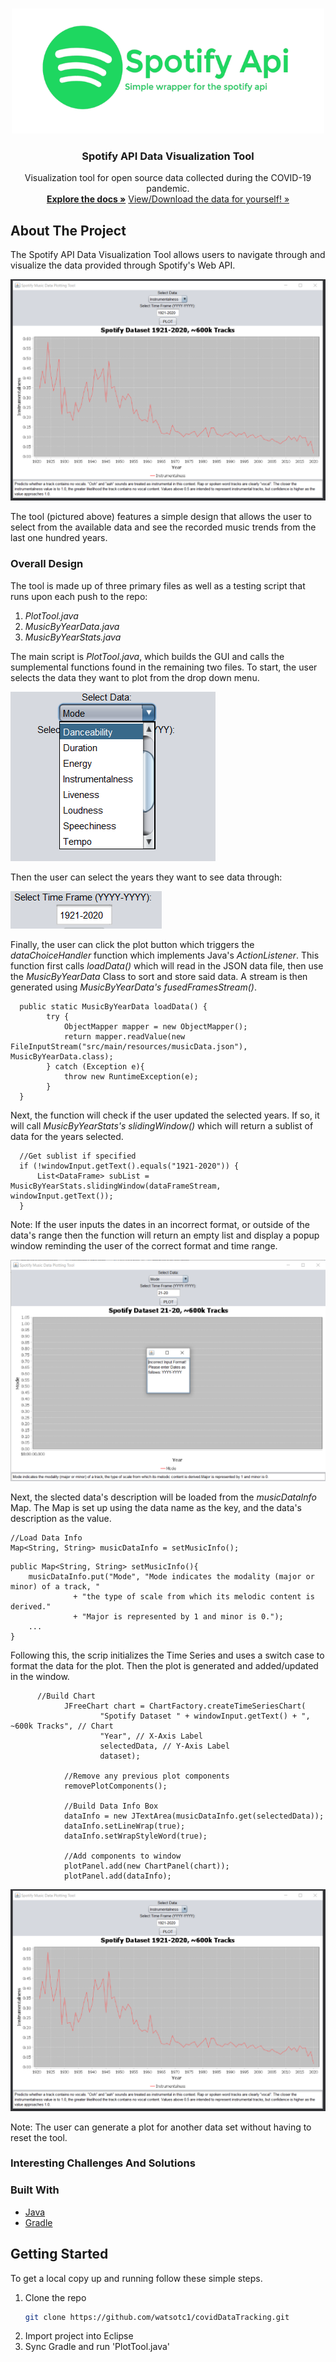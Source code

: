 <!-- PROJECT LOGO -->
<br />
<p align="center">
  <a href="https://github.com/watsotc1/musicDataByYear">
    <img src="images/icon.png" alt="Logo" width="500" height="200">
  </a>

  <h3 align="center">Spotify API Data Visualization Tool</h3>

  <p align="center">
    Visualization tool for open source data collected during the COVID-19 pandemic. 
    <br />
    <a href="https://github.com/watsotc1/musicDataByYear"><strong>Explore the docs »</strong></a>
    <a href="https://developer.spotify.com/documentation/web-api/quick-start/">View/Download the data for yourself! »</strong></a>
  </p>
</p>


<!-- ABOUT THE PROJECT -->
## About The Project

The Spotify API Data Visualization Tool allows users to navigate through and visualize the data provided through Spotify's Web API. 

![alt text](https://github.com/watsotc1/musicDataByYear/blob/main/images/screenShot.PNG)

The tool (pictured above) features a simple design that allows the user to select from the available data and see the recorded music trends from the last one hundred years.

### Overall Design

The tool is made up of three primary files as well as a testing script that runs upon each push to the repo:
1) _PlotTool.java_
2) _MusicByYearData.java_
3) _MusicByYearStats.java_

The main script is _PlotTool.java_, which builds the GUI and calls the sumplemental functions found in the remaining two files. 
To start, the user selects the data they want to plot from the drop down menu.

![alt text](https://github.com/watsotc1/musicDataByYear/blob/main/images/dropDown.png)

Then the user can select the years they want to see data through:

![alt text](https://github.com/watsotc1/musicDataByYear/blob/main/images/enterDate.PNG)

Finally, the user can click the plot button which triggers the _dataChoiceHandler_ function which implements Java's _ActionListener_. This function first calls _loadData()_ which will read in the JSON data file, then use the _MusicByYearData_ Class to sort and store said data. A stream is then generated using _MusicByYearData's fusedFramesStream()_.

```
  public static MusicByYearData loadData() {
        try {
            ObjectMapper mapper = new ObjectMapper();
            return mapper.readValue(new FileInputStream("src/main/resources/musicData.json"), MusicByYearData.class);
        } catch (Exception e){
            throw new RuntimeException(e);
        }
  }
```

Next, the function will check if the user updated the selected years. If so, it will call _MusicByYearStats's slidingWindow()_ which will return a sublist of data for the years selected.

```
  //Get sublist if specified
  if (!windowInput.getText().equals("1921-2020")) {
      List<DataFrame> subList = MusicByYearStats.slidingWindow(dataFrameStream, windowInput.getText());
  }
```

Note: If the user inputs the dates in an incorrect format, or outside of the data's range then the function will return an empty list and display a popup window reminding the user of the correct format and time range. 

![alt text](https://github.com/watsotc1/musicDataByYear/blob/main/images/errorPopup.PNG)

Next, the slected data's description will be loaded from the _musicDataInfo_ Map. The Map is set up using the data name as the key, and the data's description as the value. 

```
//Load Data Info
Map<String, String> musicDataInfo = setMusicInfo();
```

```
public Map<String, String> setMusicInfo(){
    musicDataInfo.put("Mode", "Mode indicates the modality (major or minor) of a track, "
              + "the type of scale from which its melodic content is derived."
              + "Major is represented by 1 and minor is 0.");
    ...
}
```

Following this, the scrip initializes the Time Series and uses a switch case to format the data for the plot. Then the plot is generated and added/updated in the window.

```
      //Build Chart
			JFreeChart chart = ChartFactory.createTimeSeriesChart(
			        "Spotify Dataset " + windowInput.getText() + ", ~600k Tracks", // Chart
			        "Year", // X-Axis Label
			        selectedData, // Y-Axis Label
			        dataset);
			
			//Remove any previous plot components
			removePlotComponents();
			
			//Build Data Info Box
			dataInfo = new JTextArea(musicDataInfo.get(selectedData));
			dataInfo.setLineWrap(true);
			dataInfo.setWrapStyleWord(true);
			
			//Add components to window
			plotPanel.add(new ChartPanel(chart));
			plotPanel.add(dataInfo);
```

![alt text](https://github.com/watsotc1/musicDataByYear/blob/main/images/screenShot.PNG)

Note: The user can generate a plot for another data set without having to reset the tool. 

### Interesting Challenges And Solutions


### Built With

* [Java]()
* [Gradle]()


<!-- GETTING STARTED -->
## Getting Started

To get a local copy up and running follow these simple steps.

1. Clone the repo
   ```sh
   git clone https://github.com/watsotc1/covidDataTracking.git
   ```
2. Import project into Eclipse
3. Sync Gradle and run 'PlotTool.java'

